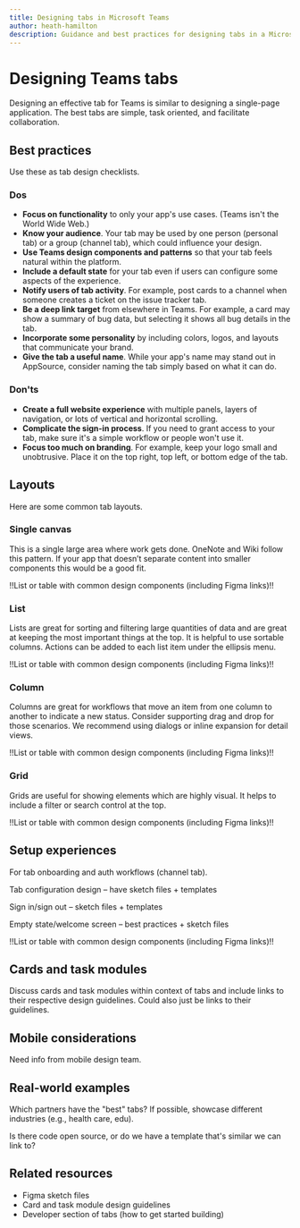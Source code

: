 ```yaml
---
title: Designing tabs in Microsoft Teams
author: heath-hamilton
description: Guidance and best practices for designing tabs in a Microsoft Teams app.
---
```

# Designing Teams tabs

Designing an effective tab for Teams is similar to designing a single-page application. The best tabs are simple, task oriented, and facilitate collaboration.

## Best practices

Use these as tab design checklists.

### Dos

* **Focus on functionality** to only your app's use cases. (Teams isn't the World Wide Web.)
* **Know your audience**. Your tab may be used by one person (personal tab) or a group (channel tab), which could influence your design.
* **Use Teams design components and patterns** so that your tab feels natural within the platform.
* **Include a default state** for your tab even if users can configure some aspects of the experience.
* **Notify users of tab activity**. For example, post cards to a channel when someone creates a ticket on the issue tracker tab.
* **Be a deep link target** from elsewhere in Teams. For example, a card may show a summary of bug data, but selecting it shows all bug details in the tab.
* **Incorporate some personality** by including colors, logos, and layouts that communicate your brand.
* **Give the tab a useful name**. While your app's name may stand out in AppSource, consider naming the tab simply based on what it can do.

### Don'ts

* **Create a full website experience** with multiple panels, layers of navigation, or lots of vertical and horizontal scrolling.
* **Complicate the sign-in process**. If you need to grant access to your tab, make sure it's a simple workflow or people won't use it.
* **Focus too much on branding**. For example, keep your logo small and unobtrusive. Place it on the top right, top left, or bottom edge of the tab.

## Layouts

Here are some common tab layouts.

### Single canvas

This is a single large area where work gets done. OneNote and Wiki follow this pattern. If your app that doesn’t separate content into smaller components this would be a good fit.

!!List or table with common design components (including Figma links)!!

### List

Lists are great for sorting and filtering large quantities of data and are great at keeping the most important things at the top. It is helpful to use sortable columns. Actions can be added to each list item under the ellipsis menu.

!!List or table with common design components (including Figma links)!!

### Column

Columns are great for workflows that move an item from one column to another to indicate a new status. Consider supporting drag and drop for those scenarios. We recommend using dialogs or inline expansion for detail views.

!!List or table with common design components (including Figma links)!!

### Grid

Grids are useful for showing elements which are highly visual. It helps to include a filter or search control at the top.

!!List or table with common design components (including Figma links)!!

## Setup experiences

For tab onboarding and auth workflows (channel tab).

Tab configuration design – have sketch files + templates

Sign in/sign out – sketch files + templates

Empty state/welcome screen – best practices + sketch files

!!List or table with common design components (including Figma links)!!

## Cards and task modules

Discuss cards and task modules within context of tabs and include links to their respective design guidelines. Could also just be links to their guidelines.

## Mobile considerations

Need info from mobile design team.

## Real-world examples

Which partners have the "best" tabs? If possible, showcase different industries (e.g., health care, edu).

Is there code open source, or do we have a template that's similar we can link to?

## Related resources

* Figma sketch files
* Card and task module design guidelines
* Developer section of tabs (how to get started building)
